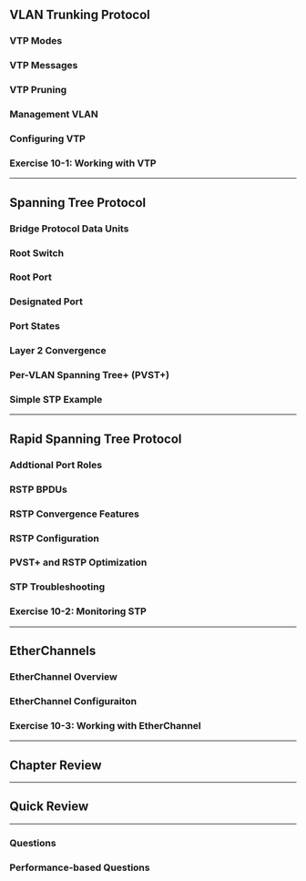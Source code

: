 
## VLAN Trunking Protocol

### VTP Modes

### VTP Messages

### VTP Pruning

### Management VLAN

### Configuring VTP

### Exercise 10-1: Working with VTP

---

## Spanning Tree Protocol

### Bridge Protocol Data Units

### Root Switch

### Root Port

### Designated Port

### Port States

### Layer 2 Convergence

### Per-VLAN Spanning Tree+ (PVST+)

### Simple STP Example

---

## Rapid Spanning Tree Protocol

### Addtional Port Roles

### RSTP BPDUs

### RSTP Convergence Features

### RSTP Configuration

### PVST+ and RSTP Optimization

### STP Troubleshooting

### Exercise 10-2: Monitoring STP

---

## EtherChannels

### EtherChannel Overview

### EtherChannel Configuraiton

### Exercise 10-3: Working with EtherChannel

---

## Chapter Review

---

## Quick Review

---

### Questions

### Performance-based Questions

